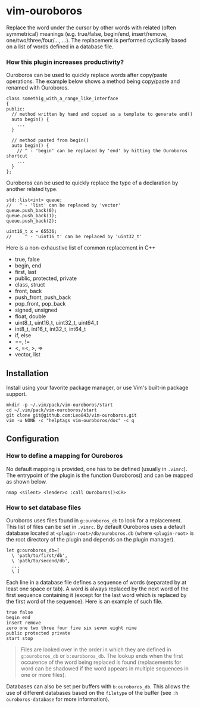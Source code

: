 # vim-ouroboros

Replace the word under the cursor by other words with related (often
symmetrical) meanings (e.g. true/false, begin/end, insert/remove,
one/two/three/four/..., ...). The replacement is performed cyclically based on a
list of words defined in a database file.

### How this plugin increases productivity?


Ouroboros can be used to quickly replace words after copy/paste operations. The
example below shows a method being copy/paste and renamed with Ouroboros.

```
class somethig_with_a_range_like_interface
{
public:
  // method written by hand and copied as a template to generate end()
  auto begin() {
    ...
  }

  // method pasted from begin()
  auto begin() {
    // ^ - 'begin' can be replaced by 'end' by hitting the Ouroboros shortcut
    ...
  }
};
```

Ouroboros can be used to quickly replace the type of a declaration by another
related type.

```
std::list<int> queue;
//   ^ - 'list' can be replaced by 'vector'
queue.push_back(0);
queue.push_back(1);
queue.push_back(2);
```

```
uint16_t x = 65536;
//     ^ - 'uint16_t' can be replaced by 'uint32_t'
```

Here is a non-exhaustive list of common replacement in C++
- true, false
- begin, end
- first, last
- public, protected, private
- class, struct
- front, back
- push_front, push_back
- pop_front, pop_back
- signed, unsigned
- float, double
- uint8_t, uint16_t, uint32_t, uint64_t
- int8_t, int16_t, int32_t, int64_t
- if, else
- ==, !=
- <, =<, >, =>
- vector, list

## Installation

Install using your favorite package manager, or use Vim's built-in package
support.

```
mkdir -p ~/.vim/pack/vim-ouroboros/start
cd ~/.vim/pack/vim-ouroboros/start
git clone git@github.com:Leo843/vim-ouroboros.git
vim -u NONE -c "helptags vim-ouroboros/doc" -c q
```

## Configuration

### How to define a mapping for Ouroboros

No default mapping is provided, one has to be defined (usually in `.vimrc`).
The entrypoint of the plugin is the function Ouroboros() and can be mapped as
shown below.

```
nmap <silent> <leader>o :call Ouroboros()<CR>
```

### How to set database files

Ouroboros uses files found in `g:ouroboros_db` to look for a replacement. This
list of files can be set in `.vimrc`. By default Ouroboros uses a default
database located at `<plugin-root>/db/ouroboros.db` (where `<plugin-root>` is
the root directory of the plugin and depends on the plugin manager).

```
let g:ouroboros_db=[
  \ 'path/to/first/db',
  \ 'path/to/second/db',
  ...
  \ ]
```

Each line in a database file defines a sequence of words (separated by at least
one space or tab). A word is always replaced by the next word of the first
sequence containing it (except for the last word which is replaced by the first
word of the sequence). Here is an example of such file.

```
true false
begin end
insert remove
zero one two three four five six seven eight nine
public protected private
start stop
```

> Files are looked over in the order in which they are defined in
> `g:ouroboros_db` or `b:ouroboros_db`. The lookup ends when the first occurence
> of the word being replaced is found (replacements for word can be shadowed if
> the word appears in multiple sequences in one or more files).

Databases can also be set per buffers with `b:ouroboros_db`. This allows the use
of different databases based on the `filetype` of the buffer (see `:h
ouroboros-database` for more information).
